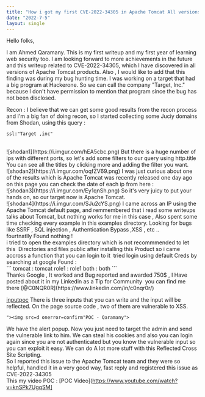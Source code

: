 ```yaml
---
title: "How i got my first CVE-2022-34305 in Apache Tomcat All versions "
date: "2022-7-5"
layout: single
---
```

Hello folks, 

I am Ahmed Qaramany. This is my first writeup and my first year of learning web security too. I am looking forward to more achievements in the future and this writeup related to CVE-2022-34305, which I have discovered in all versions of Apache Tomcat products.
Also , I would like to add that this finding was during my bug hunting time.
I was working on a target that had a big program at Hackerone. So we can call the company "Target, Inc."
because I don't have permission to mention that program since the bug has not been disclosed.

Recon : 
I believe that we can get some good results from the recon process and I'm a big fan of doing recon, so I started collecting some Juciy domains from Shodan, using this query :
```
ssl:"Target ,inc"
```
<br/>
![shodan1](https://i.imgur.com/hEA5cbc.png)
But there is a huge number of ips with different ports, so let's add some filters to our query using http.title
You can see all the titles by clicking more and adding the filter you want.
<br/>
![shodan2](https://i.imgur.com/oqfZV69.png)
I was just curious about one of the results which is Apache Tomcat was recently released one day ago on this page you can check the date of each ip from here : 
<br/>
![shodan3](https://i.imgur.com/Ey1qnSh.png)
So it's very juicy to put your hands on, so our target now is Apache Tomcat.
<br/>
![shodan4](https://i.imgur.com/SJu2cYS.png)
I came across an IP using the Apache Tomcat default page, and remmembered that i read some writeups talks about Tomcat, but nothing works for me in this case , Also spent some time checking every example in this examples directory.
Looking for bugs like 
SSRF , SQL injection , Authentication Bypass ,XSS , etc ..
fourtnatlly Found nothing !
<br/>
i tried to open the examples directory which is not recommmended to let this 
Directories and files public after installing this Product
so i came accross a function that you can login to it 
tried login using default Creds by searching at google Found : 
<br/>
```
tomcat : tomcat 
role1 : role1
both : both 
```
<br/>
Thanks Google , It worked and Bug reported and awarded 750$ , I Have posted about it in my Linkedin as a Tip for Community 
you can find me there [@C0NQR0R](https://www.linkedin.com/in/c0nqr0r/)

[inputpoc](https://i.imgur.com/myJXPf3.png)
There is three inputs that you can write and the input will be reflected. On the page source code , two of them are vulnerable to XSS.
<br/>
```
"><img src=d onerror=confirm"POC - Qaramany"> 
```
We have the alert popup. Now you just need to target the admin and send the vulnerable link to him.
We can steal his cookies and also you can login again since you are not authenticated but you know the vulnerable input so you can exploit it easy. We can do A lot more stuff with this Reflected Cross Site Scripting. 
<br/>
So I reported this issue to the Apache Tomcat team and they were so helpful, handled it in a very good way, fast reply  and registered this issue as CVE-2022-34305
<br/>
This my video POC : 
[POC Video](https://www.youtube.com/watch?v=knSPk7UgqSM]


